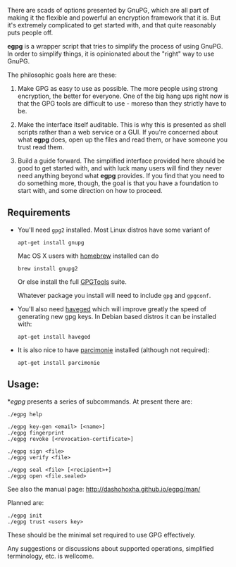 There are scads of options presented by GnuPG, which are all part of
making it the flexible and powerful an encryption framework that it
is. But it's extremely complicated to get started with, and that quite
reasonably puts people off.

**egpg** is a wrapper script that tries to simplify the process of
using GnuPG. In order to simplify things, it is opinionated about the
"right" way to use GnuPG.

The philosophic goals here are these:

1. Make GPG as easy to use as possible. The more people using strong
   encryption, the better for everyone. One of the big hang ups right
   now is that the GPG tools are difficult to use - moreso than they
   strictly have to be.

2. Make the interface itself auditable. This is why this is presented
   as shell scripts rather than a web service or a GUI. If you're
   concerned about what **egpg** does, open up the files and read
   them, or have someone you trust read them.

3. Build a guide forward. The simplified interface provided here
   should be good to get started with, and with luck many users will
   find they never need anything beyond what **egpg** provides. If you
   find that you need to do something more, though, the goal is that
   you have a foundation to start with, and some direction on how to
   proceed.


## Requirements

 - You'll need `gpg2` installed. Most Linux distros have some variant
   of

   `apt-get install gnupg`

   Mac OS X users with [homebrew][1] installed can do

   `brew install gnupg2`

   Or else install the full [GPGTools][2] suite.

   Whatever package you install will need to include `gpg` and
   `gpgconf`.

 - You'll also need [haveged][3] which will improve greatly the speed
   of generating new gpg keys. In Debian based distros it can be
   installed with:

   `apt-get install haveged`

 - It is also nice to have [parcimonie][4] installed (although not required):

   `apt-get install parcimonie`


## Usage:

**egpg* presents a series of subcommands. At present there are:

```
./egpg help

./egpg key-gen <email> [<name>]
./egpg fingerprint
./egpg revoke [<revocation-certificate>]

./egpg sign <file>
./egpg verify <file>

./egpg seal <file> [<recipient>+]
./egpg open <file.sealed>
```

See also the manual page: http://dashohoxha.github.io/egpg/man/

Planned are:

```
./egpg init
./egpg trust <users key>
```

These should be the minimal set required to use GPG effectively.

Any suggestions or discussions about supported operations, simplified
terminology, etc. is wellcome.


[1]: http://brew.sh/
[2]: https://gpgtools.org/
[3]: http://www.issihosts.com/haveged/
[4]: https://gaffer.ptitcanardnoir.org/intrigeri/code/parcimonie/
